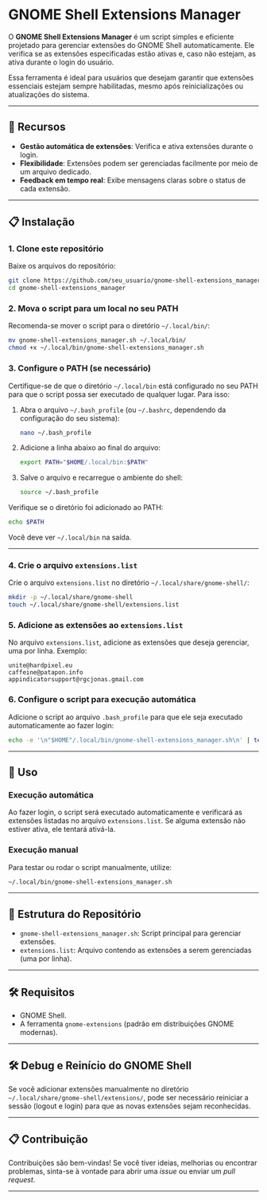 # GNOME Shell Extensions Manager

O **GNOME Shell Extensions Manager** é um script simples e eficiente projetado para gerenciar extensões do GNOME Shell automaticamente. Ele verifica se as extensões especificadas estão ativas e, caso não estejam, as ativa durante o login do usuário.

Essa ferramenta é ideal para usuários que desejam garantir que extensões essenciais estejam sempre habilitadas, mesmo após reinicializações ou atualizações do sistema.

---

## 🚀 Recursos

- **Gestão automática de extensões**: Verifica e ativa extensões durante o login.
- **Flexibilidade**: Extensões podem ser gerenciadas facilmente por meio de um arquivo dedicado.
- **Feedback em tempo real**: Exibe mensagens claras sobre o status de cada extensão.

---

## 📋 Instalação

### 1. Clone este repositório
Baixe os arquivos do repositório:
```bash
git clone https://github.com/seu_usuario/gnome-shell-extensions_manager.git
cd gnome-shell-extensions_manager
```

### 2. Mova o script para um local no seu PATH
Recomenda-se mover o script para o diretório `~/.local/bin/`:
```bash
mv gnome-shell-extensions_manager.sh ~/.local/bin/
chmod +x ~/.local/bin/gnome-shell-extensions_manager.sh
```

### 3. Configure o PATH (se necessário)
Certifique-se de que o diretório `~/.local/bin` está configurado no seu PATH para que o script possa ser executado de qualquer lugar. Para isso:

1. Abra o arquivo `~/.bash_profile` (ou `~/.bashrc`, dependendo da configuração do seu sistema):
   ```bash
   nano ~/.bash_profile
   ```

2. Adicione a linha abaixo ao final do arquivo:
   ```bash
   export PATH="$HOME/.local/bin:$PATH"
   ```

3. Salve o arquivo e recarregue o ambiente do shell:
   ```bash
   source ~/.bash_profile
   ```

Verifique se o diretório foi adicionado ao PATH:
```bash
echo $PATH
```
Você deve ver `~/.local/bin` na saída.

---

### 4. Crie o arquivo `extensions.list`
Crie o arquivo `extensions.list` no diretório `~/.local/share/gnome-shell/`:
```bash
mkdir -p ~/.local/share/gnome-shell
touch ~/.local/share/gnome-shell/extensions.list
```

### 5. Adicione as extensões ao `extensions.list`
No arquivo `extensions.list`, adicione as extensões que deseja gerenciar, uma por linha. Exemplo:
```
unite@hardpixel.eu
caffeine@patapon.info
appindicatorsupport@rgcjonas.gmail.com
```

### 6. Configure o script para execução automática
Adicione o script ao arquivo `.bash_profile` para que ele seja executado automaticamente ao fazer login:
```bash
echo -e '\n"$HOME"/.local/bin/gnome-shell-extensions_manager.sh\n' | tee -a $HOME/.bash_profile
```

---

## 🔄 Uso

### Execução automática
Ao fazer login, o script será executado automaticamente e verificará as extensões listadas no arquivo `extensions.list`. Se alguma extensão não estiver ativa, ele tentará ativá-la.

### Execução manual
Para testar ou rodar o script manualmente, utilize:
```bash
~/.local/bin/gnome-shell-extensions_manager.sh
```

---

## 📂 Estrutura do Repositório

- `gnome-shell-extensions_manager.sh`: Script principal para gerenciar extensões.
- `extensions.list`: Arquivo contendo as extensões a serem gerenciadas (uma por linha).

---

## 🛠️ Requisitos

- GNOME Shell.
- A ferramenta `gnome-extensions` (padrão em distribuições GNOME modernas).

---

## 🛠️ Debug e Reinício do GNOME Shell

Se você adicionar extensões manualmente no diretório `~/.local/share/gnome-shell/extensions/`, pode ser necessário reiniciar a sessão (logout e login) para que as novas extensões sejam reconhecidas.

---

## 📋 Contribuição

Contribuições são bem-vindas! Se você tiver ideias, melhorias ou encontrar problemas, sinta-se à vontade para abrir uma *issue* ou enviar um *pull request*. 

---
